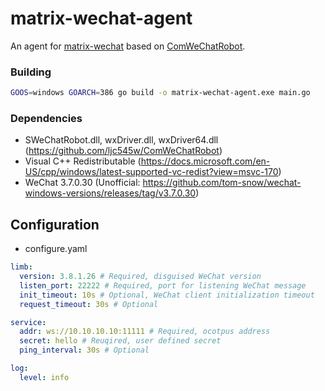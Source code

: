 # matrix-wechat-agent
An agent for [matrix-wechat](https://github.com/duo/matrix-wechat) based on [ComWeChatRobot](https://github.com/ljc545w/ComWeChatRobot).


### Building
```sh
GOOS=windows GOARCH=386 go build -o matrix-wechat-agent.exe main.go
```

### Dependencies
* SWeChatRobot.dll, wxDriver.dll, wxDriver64.dll (https://github.com/ljc545w/ComWeChatRobot)
* Visual C++ Redistributable (https://docs.microsoft.com/en-US/cpp/windows/latest-supported-vc-redist?view=msvc-170)
* WeChat 3.7.0.30 (Unofficial: https://github.com/tom-snow/wechat-windows-versions/releases/tag/v3.7.0.30)

## Configuration
* configure.yaml
```yaml
limb:
  version: 3.8.1.26 # Required, disguised WeChat version
  listen_port: 22222 # Required, port for listening WeChat message
  init_timeout: 10s # Optional, WeChat client initialization timeout
  request_timeout: 30s # Optional

service:
  addr: ws://10.10.10.10:11111 # Required, ocotpus address
  secret: hello # Reuqired, user defined secret
  ping_interval: 30s # Optional

log:
  level: info
```
